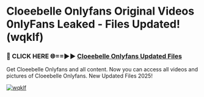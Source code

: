 # Cloeebelle Onlyfans Original Videos 0nlyFans Leaked - Files Updated! (wqklf)

<h3>🔴 CLICK HERE 🌐==►► <a href="https://tinyurl.com/ehrbuxhb" rel="nofollow">Cloeebelle Onlyfans Updated Files</a></h3>

Get Cloeebelle Onlyfans and all content. Now you can access all videos and pictures of Cloeebelle Onlyfans. New Updated Files 2025!

[![wqklf](https://i.imgur.com/lVYEuWS.gif)](https://tinyurl.com/ehrbuxhb)
